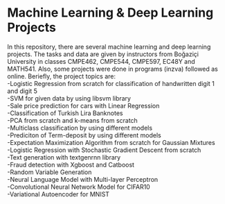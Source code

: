 # Machine Learning & Deep Learning Projects  
In this repository, there are several machine learning and deep learning projects. The tasks and data are given by instructors from Boğaziçi University in classes CMPE462, CMPE544, CMPE597, EC48Y and MATH541. Also, some projects were done in programs (inzva) followed  as online. Beriefly, the project topics are:  
-Logistic Regression from scratch for classification of handwritten digit 1 and digit 5  
-SVM for given data by using libsvm library  
-Sale price prediction for cars with Linear Regression  
-Classification of Turkish Lira Banknotes   
-PCA from scratch and k-means from scratch  
-Multiclass classification by using different models   
-Prediciton of Term-deposit by using different models  
-Expectation Maximization Algorithm from scratch for Gaussian Mixtures  
-Logistic Regression with Stochastic Gradient Descent from scratch  
-Text generation with textgenrnn library  
-Fraud detection with Xgboost and Catboost  
-Random Variable Generation  
-Neural Language Model with Multi-layer Perceptron  
-Convolutional Neural Network Model for CIFAR10  
-Variational Autoencoder for MNIST
